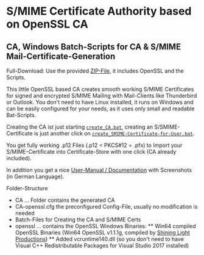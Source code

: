 # S/MIME Certificate Authority based on OpenSSL CA
## CA, Windows Batch-Scripts for CA & S/MIME Mail-Certificate-Generation

Full-Download: Use the provided [ZIP-File](SMIME-CA.v2020-07-16.zip), it includes OpenSSL and the Scripts.

This little OpenSSL based CA creates smooth working S/MIME Certificates for signed and encrypted S/MIME Mailing with Mail-Clients like Thunderbird or Outlook. 
You don't need to have Linux installed, it runs on Windows and can be easily configured for your needs, as it uses only small and readable Bat-Scripts.

Creating the CA ist just starting [`create_CA.bat`](create_CA.bat), creating an S/SMIME-Certificate is just another click on [`create_SMIME-Certificate-for-User.bat`](create_SMIME-Certificate-for-User.bat).

You get fully working .p12 Files (.p12 = PKCS#12 = .pfx) to Import your S/MIME-Certificate into Certificate-Store with one click (CA already included).

In addition you get a nice [User-Manual / Documentation](Manual%20(German)%20-%20SMIME-CA%20Nutzungsanleitung%20und%20technische%20Infos.pdf) with Screenshots (in German Language).

Folder-Structure
* CA ... Folder contains the generated CA
* CA-openssl.cfg the preconfigured Config-File, usually no modification is needed
* Batch-Files for Creating the CA and S/MIME Certs
* openssl ... contains the OpenSSL Windows Binaries:
** Win64 compiled OpenSSL Binaries (Win64 OpenSSL v1.1.1g, compiled by [Shining Light Productions](https://slproweb.com/products/Win32OpenSSL.html))
** Added vcruntime140.dll (so you don't need to have Visual C++ Redistributable Packages for Visual Studio 2017 installed)
